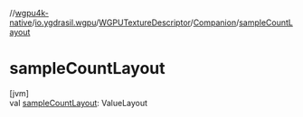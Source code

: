 //[wgpu4k-native](../../../../index.md)/[io.ygdrasil.wgpu](../../index.md)/[WGPUTextureDescriptor](../index.md)/[Companion](index.md)/[sampleCountLayout](sample-count-layout.md)

# sampleCountLayout

[jvm]\
val [sampleCountLayout](sample-count-layout.md): ValueLayout